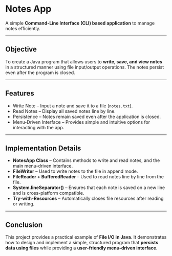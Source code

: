 # Notes App

A simple **Command-Line Interface (CLI) based application** to manage notes efficiently.

---

## Objective
To create a Java program that allows users to **write, save, and view notes** in a structured manner using file input/output operations. The notes persist even after the program is closed.

---

## Features
- Write Note – Input a note and save it to a file (`notes.txt`).  
- Read Notes – Display all saved notes line by line.  
- Persistence – Notes remain saved even after the application is closed.  
- Menu-Driven Interface – Provides simple and intuitive options for interacting with the app.  

---

## Implementation Details
- **NotesApp Class** – Contains methods to write and read notes, and the main menu-driven interface.  
- **FileWriter** – Used to write notes to the file in append mode.  
- **FileReader + BufferedReader** – Used to read notes line by line from the file.  
- **System.lineSeparator()** – Ensures that each note is saved on a new line and is cross-platform compatible.  
- **Try-with-Resources** – Automatically closes file resources after reading or writing.  

---

## Conclusion
This project provides a practical example of **File I/O in Java**. It demonstrates how to design and implement a simple, structured program that **persists data using files** while providing a **user-friendly menu-driven interface**.
